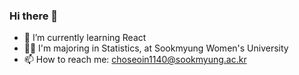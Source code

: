 ### Hi there 👋

<!--
**seoin-cho/seoin-cho** is a ✨ _special_ ✨ repository because its `README.md` (this file) appears on your GitHub profile.

Here are some ideas to get you started: -->

- 🌱 I’m currently learning React
- 👩‍🎓 I'm majoring in Statistics, at Sookmyung Women's University
- 📫 How to reach me: choseoin1140@sookmyung.ac.kr
